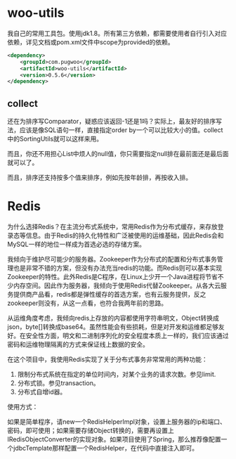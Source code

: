 # woo-utils
我自己的常用工具包。使用jdk1.8。所有第三方依赖，都需要使用者自行引入对应依赖，详见文档或pom.xml文件中scope为provided的依赖。

```xml
<dependency>
    <groupId>com.pugwoo</groupId>
    <artifactId>woo-utils</artifactId>
    <version>0.5.6</version>
</dependency>
```

## collect

还在为排序写Comparator，疑惑应该返回-1还是1吗？实际上，最友好的排序写法，应该是像SQL语句一样，直接指定order by一个可以比较大小的值。collect中的SortingUtils就可以这样来用。

而且，你还不用担心List中烦人的null值，你只需要指定null排在最前面还是最后面就可以了。

而且，排序还支持按多个值来排序，例如先按年龄排，再按收入排。

# Redis

为什么选择Redis？在主流分布式系统中，常用Redis作为分布式缓存，来存放登录态等信息。由于Redis的持久化特性和广泛被使用的运维基础，因此Redis会和MySQL一样的地位一样成为首选必选的存储方案。

我倾向于维护尽可能少的服务器。Zookeeper作为分布式的配置和分布式事务管理也是非常不错的方案，但没有办法充当redis的功能。而Redis则可以基本实现Zookeeper的特性。此外Redis是C程序，在Linux上少开一个Java进程将节省不少内存空间。因此作为服务器，我倾向于使用Redis代替Zookeeper。从各大云服务提供商产品看，redis都是弹性缓存的首选方案，也有云服务提供，反之zookeeper则没有，从这一点看，也符合我两年前的思路。

从运维角度考虑，我倾向redis上存放的内容都使用字符串明文，Object转换成json，byte[]转换成base64。虽然性能会有些损耗，但是对开发和运维都足够友好。在安全性方面，明文和二进制序列化的安全程度本质上一样的，我们应该通过密码和运维物理隔离的方式来保证线上数据的安全。

在这个项目中，我使用Redis实现了关于分布式事务非常常用的两种功能：

1. 限制分布式系统在指定的单位时间内，对某个业务的请求次数。参见limit.
2. 分布式锁。参见transaction。
3. 分布式自增id器。

使用方式：

如果是简单程序，请new一个RedisHelperImpl对象，设置上服务器的ip和端口、密码，即可使用；如果需要存储Object转换的，需要再设置上IRedisObjectConverter的实现对象。如果项目使用了Spring，那么推荐像配置一个jdbcTemplate那样配置一个RedisHelper，在代码中直接注入即可。




